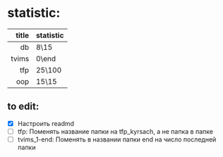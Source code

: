# statistic:

| title | statistic |
| ----: | :-------- |
|    db | 8\15      |
| tvims | 0\end     |
|   tfp | 25\100    |
|   oop | 15\15     |

## to edit:

- [x] Настроить readmd
- [ ] tfp: Поменять название папки на tfp_kyrsach, а не папка в папке
- [ ] tvims_1-end: Поменять в названии папки end на число последней папки

